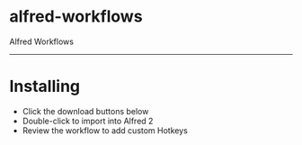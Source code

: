 # alfred-workflows
Alfred Workflows
- - -
# Installing
* Click the download buttons below
* Double-click to import into Alfred 2
* Review the workflow to add custom Hotkeys
